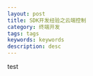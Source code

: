 ```yaml
---
layout: post
title: SDK开发经验之云端控制
category: 终端开发
tags: tags
keywords: keywords
description: desc
---
```

test
